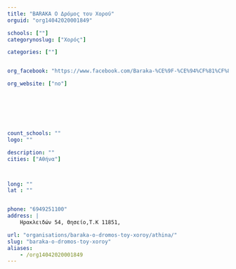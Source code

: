 ```yaml
---
title: "ΒΑRΑΚΑ Ο Δρόμος του Χορού"
orguid: "org14042020001849"

schools: [""]
categorynoslug: ["Χορός"]

categories: [""]


org_facebook: "https://www.facebook.com/Baraka-%CE%9F-%CE%94%CF%81%CF%8C%CE%BC%CE%BF%CF%82-%CF%84%CE%BF%CF%85-%CE%A7%CE%BF%CF%81%CE%BF%CF%8D-580239662132263/"

org_website: ["no"]







count_schools: ""
logo: ""

description: ""
cities: ["Αθήνα"]



long: ""
lat : ""


phone: "6949251100"
address: |
    Ηρακλειδών 54, Θησείο,Τ.Κ 11851,

url: "organisations/baraka-o-dromos-toy-xoroy/athina/"
slug: "baraka-o-dromos-toy-xoroy"
aliases:
    - /org14042020001849
---
```




